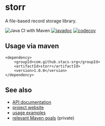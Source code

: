 # storr

A file-based record storage library.

![Java CI with Maven](https://github.com/stacs-srg/ciesvium/workflows/Java%20CI%20with%20Maven/badge.svg)
[![javadoc](https://javadoc.io/badge2/com.github.stacs-srg/ciesvium/javadoc.svg)](https://javadoc.io/doc/com.github.stacs-srg/ciesvium)
[![codecov](https://codecov.io/gh/stacs-srg/ciesvium/branch/master/graph/badge.svg)](https://codecov.io/gh/stacs-srg/ciesvium)

## Usage via maven

```
<dependency>
    <groupId>com.github.stacs-srg</groupId>
    <artifactId>storr</artifactId>
    <version>1.0.0</version>
</dependency>
```

## See also

* [API documentation](https://javadoc.io/doc/com.github.stacs-srg/storr)
* [project website](https://stacs-srg.github.io/storr/)
* [usage examples](https://github.com/stacs-srg/storr/tree/master/src/main/java/uk/ac/standrews/cs/storr/examples)
* [relevant Maven goals](https://github.com/stacs-srg/hub/tree/master/maven) (private)
